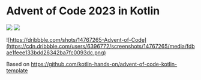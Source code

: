 # Advent of Code 2023 in Kotlin

![](https://img.shields.io/badge/day%20📅-17-blue) ![](https://img.shields.io/badge/stars%20⭐-25-yellow)

![https://dribbble.com/shots/14767265-Advent-of-Code](https://cdn.dribbble.com/users/6396772/screenshots/14767265/media/fdbae1feee133bdd26342ba7fc0093dc.png)

Based on https://github.com/kotlin-hands-on/advent-of-code-kotlin-template

